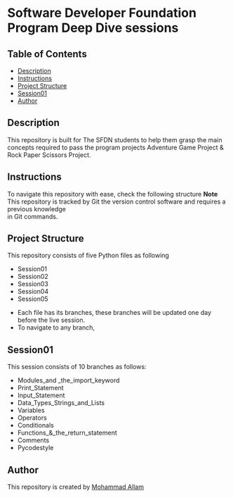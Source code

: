 # Software Developer Foundation Program Deep Dive sessions

## Table of Contents

* [Description](#description)
* [Instructions](#instruction)
* [Project Structure](#project_structure)
* [Session01](#session01)
* [Author](#author)

## Description

This repository is built for The SFDN students to help them grasp the main concepts
required to pass the program projects Adventure Game Project & Rock Paper Scissors Project.

## Instructions

To navigate this repository with ease, check the following structure
**Note**
This repository is tracked by Git the version control software and requires a previous knowledge  
in Git commands.

## Project Structure

This repository consists of five Python files as following
* Session01
* Session02
* Session03
* Session04
* Session05
- Each file has its branches, these branches will be updated one day before the live session.
- To navigate to any branch, 

## Session01
This session consists of 10 branches as follows:
* Modules_and _the_import_keyword
* Print_Statement
* Input_Statement
* Data_Types_Strings_and_Lists
* Variables
* Operators
* Conditionals
* Functions_&_the_return_statement
* Comments
* Pycodestyle 

## Author
This repository is created by [Mohammad Allam](http://freelanegy.club)
